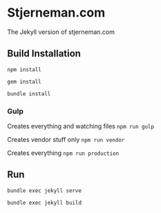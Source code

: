 # Stjerneman.com

The Jekyll version of stjerneman.com

## Build Installation
`npm install`

`gem install`

`bundle install`

### Gulp
Creates everything and watching files
`npm run gulp`

Creates vendor stuff only
`npm run vendor` 

Creates everything
`npm run production`


## Run
`bundle exec jekyll serve`

`bundle exec jekyll build`
